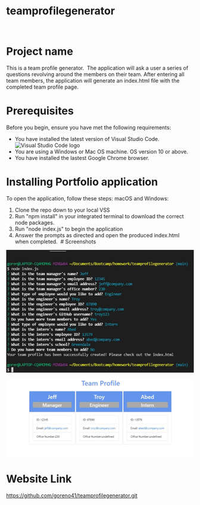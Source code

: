 # teamprofilegenerator
​
# Project name
This is a team profile generator.
​
The application will ask a user a series of questions revolving around the members on their team. After entering all team members, the application will generate an index.html file with the completed team profile page.
​
# Prerequisites
Before you begin, ensure you have met the following requirements:
* You have installed the latest version of Visual Studio Code. <img width="40" alt="Visual Studio Code logo" src="https://user-images.githubusercontent.com/84090538/120902068-d96e0600-c603-11eb-9b59-949a731514b4.png" />
* You are using a Windows or Mac OS machine. OS version 10 or above.
* You have installed the lastest Google Chrome browser.
​
# Installing Portfolio application
To open the application, follow these steps:
macOS and Windows:
1. Clone the repo down to your local VSS
2. Run "npm install" in your integrated terminal to download the correct node packages.
3. Run "node index.js" to begin the application
4. Answer the prompts as directed and open the produced index.html when completed.
​
​# Screenshots

![screenshot](https://github.com/goreno41/teamprofilegenerator/blob/main/assets/screenshot1.JPG)

![screenshot2](https://github.com/goreno41/teamprofilegenerator/blob/main/assets/screenshot2.JPG)

# Website Link
https://github.com/goreno41/teamprofilegenerator.git